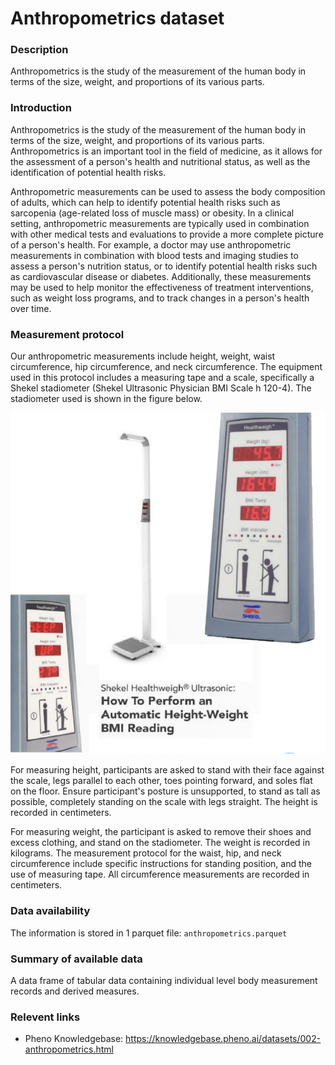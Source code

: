 # Anthropometrics dataset 

### Description

Anthropometrics is the study of the measurement of the human body in terms of the size, weight, and proportions of its various parts.

### Introduction

Anthropometrics is the study of the measurement of the human body in terms of the size, weight, and proportions of its various parts. Anthropometrics is an important tool in the field of medicine, as it allows for the assessment of a person's health and nutritional status, as well as the identification of potential health risks.

Anthropometric measurements can be used to assess the body composition of adults, which can help to identify potential health risks such as sarcopenia (age-related loss of muscle mass) or obesity. In a clinical setting, anthropometric measurements are typically used in combination with other medical tests and evaluations to provide a more complete picture of a person's health. For example, a doctor may use anthropometric measurements in combination with blood tests and imaging studies to assess a person's nutrition status, or to identify potential health risks such as cardiovascular disease or diabetes. Additionally, these measurements may be used to help monitor the effectiveness of treatment interventions, such as weight loss programs, and to track changes in a person's health over time.

### Measurement protocol 
<!-- long measurment protocol for the data browser -->
Our anthropometric measurements include height, weight, waist circumference, hip circumference, and neck circumference. The equipment used in this protocol includes a measuring tape and a scale, specifically a Shekel stadiometer (Shekel Ultrasonic Physician BMI Scale h 120-4). The stadiometer used is shown in the figure below. 

![image alt](anthro_intro.png)

For measuring height, participants are asked to stand with their face against the scale, legs parallel to each other, toes pointing forward, and soles flat on the floor. Ensure participant's posture is unsupported, to stand as tall as possible, completely standing on the scale with legs straight. The height is recorded in centimeters. 

For measuring weight, the participant is asked to remove their shoes and excess clothing, and stand on the stadiometer. The weight is recorded in kilograms. The measurement protocol for the waist, hip, and neck circumference include specific instructions for standing position, and the use of measuring tape. All circumference measurements are recorded in centimeters.

### Data availability 
<!-- for the example notebooks -->
The information is stored in 1 parquet file: `anthropometrics.parquet`

### Summary of available data 
<!-- for the data browser -->
A data frame of tabular data containing individual level body measurement records and derived measures.

### Relevent links

* Pheno Knowledgebase: https://knowledgebase.pheno.ai/datasets/002-anthropometrics.html